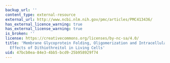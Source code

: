 ```yaml
---
backup_url: ''
content_type: external-resource
external_url: http://www.ncbi.nlm.nih.gov/pmc/articles/PMC413436/
has_external_licence_warning: true
has_external_license_warning: true
is_broken: ''
license: https://creativecommons.org/licenses/by-nc-sa/4.0/
title: 'Membrane Glycoprotein Folding, Oligomerization and Intracellular Transport:
  Effects of Dithiothreitol in Living Cells'
uid: 47bcb0ea-84e3-4bb5-bcd9-25b958929f74
---
```

